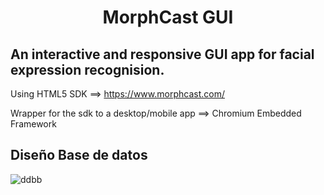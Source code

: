 # <p align=center> MorphCast GUI </p>

## An interactive and responsive GUI app for facial expression recognision.

Using HTML5 SDK ==> https://www.morphcast.com/

Wrapper for the sdk to a desktop/mobile app ==> Chromium Embedded Framework
## Diseño Base de datos
![ddbb](https://github.com/DinoThor/MorphCast_GUI/blob/master/dbScheme.png?raw=true)
